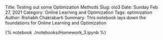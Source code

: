 Title: Testing out some Optimization Methods
Slug: olo3
Date: Sunday Feb 27, 2021
Category: Online Learning and Optimization
Tags: optimization
Author: Rishabh Chakrabarti
Summary: This notebook lays down the foundations for Online Learning and Optimization

{% notebook ./notebooks/Homework_3.ipynb %}